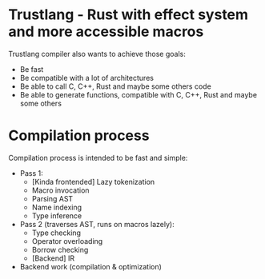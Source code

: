 # Trustlang - Rust with effect system and more accessible macros
Trustlang compiler also wants to achieve those goals:
- Be fast
- Be compatible with a lot of architectures
- Be able to call C, C++, Rust and maybe some others code
- Be able to generate functions, compatible with C, C++, Rust and maybe some others

# Compilation process
Compilation process is intended to be fast and simple:
- Pass 1:
    - \[Kinda frontended] Lazy tokenization
    - Macro invocation
    - Parsing AST
    - Name indexing
    - Type inference
- Pass 2 (traverses AST, runs on macros lazely):
    - Type checking
    - Operator overloading
    - Borrow checking
    - \[Backend] IR
- Backend work (compilation & optimization)
